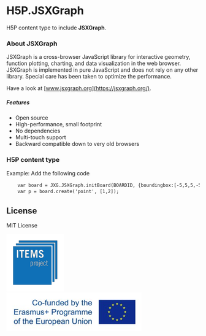 # H5P.JSXGraph
H5P content type to include **JSXGraph**.

### About JSXGraph

JSXGraph is a cross-browser JavaScript library for interactive geometry, function plotting, charting, and data visualization in the web browser.
JSXGraph is implemented in pure JavaScript and does not rely on any other library. Special care has been taken to optimize the performance.

Have a look at [www.jsxgraph.org](https://jsxgraph.org/).

##### Features
- Open source
- High-performance, small footprint
- No dependencies
- Multi-touch support
- Backward compatible down to very old browsers

### H5P content type

   Example: Add the following code

   ```html
       var board = JXG.JSXGraph.initBoard(BOARDID, {boundingbox:[-5,5,5,-5], axis:true});
       var p = board.create('point', [1,2]);
   ```
## License

MIT License

[![ITEMS](img/items_logo_blue.png)](https://itemspro.eu)
[![Cofunded by the Erasmus+ programme of the European union](img/eu_flag_co_funded_pos_rgb_left_small.jpg)](https://ec.europa.eu/programmes/erasmus-plus/)
